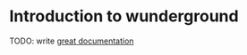 # Introduction to wunderground

TODO: write [great documentation](http://jacobian.org/writing/what-to-write/)
